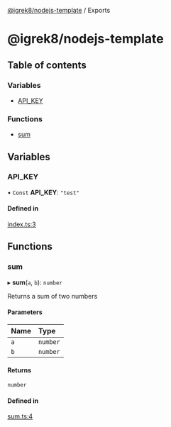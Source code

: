 [@igrek8/nodejs-template](README.md) / Exports

# @igrek8/nodejs-template

## Table of contents

### Variables

- [API\_KEY](modules.md#api_key)

### Functions

- [sum](modules.md#sum)

## Variables

### API\_KEY

• `Const` **API\_KEY**: ``"test"``

#### Defined in

[index.ts:3](https://github.com/igrek8/nodejs-template/blob/17fa1a8/src/index.ts#L3)

## Functions

### sum

▸ **sum**(`a`, `b`): `number`

Returns a sum of two numbers

#### Parameters

| Name | Type |
| :------ | :------ |
| `a` | `number` |
| `b` | `number` |

#### Returns

`number`

#### Defined in

[sum.ts:4](https://github.com/igrek8/nodejs-template/blob/17fa1a8/src/sum.ts#L4)
